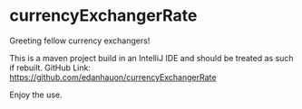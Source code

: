 # currencyExchangerRate

Greeting fellow currency exchangers!

This is a maven project build in an IntelliJ IDE and should be treated as such if rebuilt.
GitHub Link: https://github.com/edanhauon/currencyExchangerRate

Enjoy the use.
